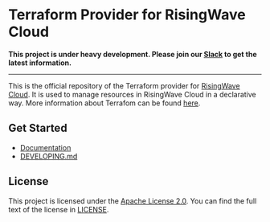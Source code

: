 # Terraform Provider for RisingWave Cloud

**This project is under heavy development. Please join our [Slack](https://join.slack.com/t/risingwave-community/shared_invite/zt-1jei7dk79-fguGadPI2KnhtWnnxBVGoA) to get the latest information.**

---

This is the official repository of the Terraform provider for [RisingWave Cloud](https://cloud.risingwave.com/). It is used to manage resources in RisingWave Cloud in a declarative way. More information about Terrafom can be found [here](https://www.terraform.io/).

## Get Started

- [Documentation](https://registry.terraform.io/providers/risingwavelabs/risingwavecloud/latest/docs)
- [DEVELOPING.md](./DEVELOPING.md)

## License

This project is licensed under the [Apache License 2.0](LICENSE). You can find the full text of the license in [LICENSE](./LICENSE).
